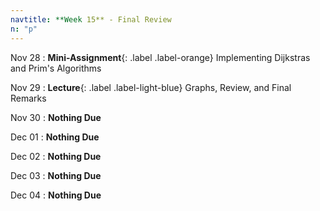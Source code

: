 ```yaml
---
navtitle: **Week 15** - Final Review
n: "p"
---
```


Nov 28
: **Mini-Assignment**{: .label .label-orange} Implementing Dijkstras and Prim's Algorithms

Nov 29
: **Lecture**{: .label .label-light-blue} Graphs, Review, and Final Remarks

Nov 30
: **Nothing Due**

Dec 01
: **Nothing Due**

Dec 02
: **Nothing Due**

Dec 03
: **Nothing Due**

Dec 04
: **Nothing Due**
 

